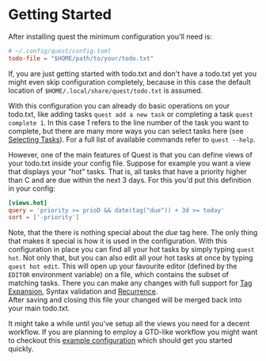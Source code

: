 # Getting Started

After installing quest the minimum configuration you'll need is:
```toml
# ~/.config/quest/config.toml
todo-file = "$HOME/path/to/your/todo.txt"
```
If, you are just getting started with todo.txt and don't have a todo.txt yet you might even skip configuration completely, because in this case the default location of `$HOME/.local/share/quest/todo.txt` is assumed.

With this configuration you can already do basic operations on your todo.txt, like adding tasks `quest add a new task` or
completing a task `quest complete 1`.
In this case *1* refers to the line number of the task you want to complete, but there are many more ways you can 
select tasks here (see [Selecting Tasks](qql.md)).
For a full list of available commands refer to `quest --help`.

However, one of the main features of Quest is that you can define views of your todo.txt inside your config file.
Suppose for example you want a view that displays your "hot" tasks. That is, all tasks that have a priority 
higher than C and are due within the next 3 days. For this you'd put this definition in your config:

```toml
[views.hot]
query = 'priority >= prioD && date(tag("due")) + 3d >= today'
sort = ['-priority']
```
Note, that the there is nothing special about the *due* tag here.
The only thing that makes it special is how it is used in the configuration.
With this configuration in place you can find all your hot tasks by simply typing `quest hot`. 
Not only that, but you can also edit all your hot tasks at once by typing `quest hot edit`.
This will open up your favourite editor (defined by the `EDITOR` environment variable) on a file, which
contains the subset of matching tasks.
There you can make any changes with full support for [Tag Expansion](tags.md), Syntax validation and [Recurrence](recurrence.md).  
After saving and closing this file your changed will be merged back into your main todo.txt.

It might take a while until you've setup all the views you need for a decent workflow.
If you are planning to employ a GTD-like workflow you might want to checkout this [example configuration](https://github.com/Fabian-G/quest/blob/main/examples/gtd/config.toml) which
should get you started quickly. 
